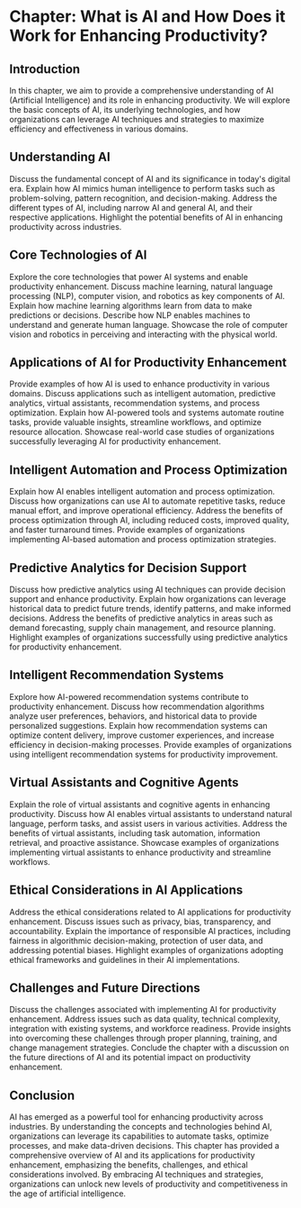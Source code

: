 Chapter: What is AI and How Does it Work for Enhancing Productivity?
====================================================================

Introduction
------------

In this chapter, we aim to provide a comprehensive understanding of AI (Artificial Intelligence) and its role in enhancing productivity. We will explore the basic concepts of AI, its underlying technologies, and how organizations can leverage AI techniques and strategies to maximize efficiency and effectiveness in various domains.

Understanding AI
----------------

Discuss the fundamental concept of AI and its significance in today's digital era. Explain how AI mimics human intelligence to perform tasks such as problem-solving, pattern recognition, and decision-making. Address the different types of AI, including narrow AI and general AI, and their respective applications. Highlight the potential benefits of AI in enhancing productivity across industries.

Core Technologies of AI
-----------------------

Explore the core technologies that power AI systems and enable productivity enhancement. Discuss machine learning, natural language processing (NLP), computer vision, and robotics as key components of AI. Explain how machine learning algorithms learn from data to make predictions or decisions. Describe how NLP enables machines to understand and generate human language. Showcase the role of computer vision and robotics in perceiving and interacting with the physical world.

Applications of AI for Productivity Enhancement
-----------------------------------------------

Provide examples of how AI is used to enhance productivity in various domains. Discuss applications such as intelligent automation, predictive analytics, virtual assistants, recommendation systems, and process optimization. Explain how AI-powered tools and systems automate routine tasks, provide valuable insights, streamline workflows, and optimize resource allocation. Showcase real-world case studies of organizations successfully leveraging AI for productivity enhancement.

Intelligent Automation and Process Optimization
-----------------------------------------------

Explain how AI enables intelligent automation and process optimization. Discuss how organizations can use AI to automate repetitive tasks, reduce manual effort, and improve operational efficiency. Address the benefits of process optimization through AI, including reduced costs, improved quality, and faster turnaround times. Provide examples of organizations implementing AI-based automation and process optimization strategies.

Predictive Analytics for Decision Support
-----------------------------------------

Discuss how predictive analytics using AI techniques can provide decision support and enhance productivity. Explain how organizations can leverage historical data to predict future trends, identify patterns, and make informed decisions. Address the benefits of predictive analytics in areas such as demand forecasting, supply chain management, and resource planning. Highlight examples of organizations successfully using predictive analytics for productivity enhancement.

Intelligent Recommendation Systems
----------------------------------

Explore how AI-powered recommendation systems contribute to productivity enhancement. Discuss how recommendation algorithms analyze user preferences, behaviors, and historical data to provide personalized suggestions. Explain how recommendation systems can optimize content delivery, improve customer experiences, and increase efficiency in decision-making processes. Provide examples of organizations using intelligent recommendation systems for productivity improvement.

Virtual Assistants and Cognitive Agents
---------------------------------------

Explain the role of virtual assistants and cognitive agents in enhancing productivity. Discuss how AI enables virtual assistants to understand natural language, perform tasks, and assist users in various activities. Address the benefits of virtual assistants, including task automation, information retrieval, and proactive assistance. Showcase examples of organizations implementing virtual assistants to enhance productivity and streamline workflows.

Ethical Considerations in AI Applications
-----------------------------------------

Address the ethical considerations related to AI applications for productivity enhancement. Discuss issues such as privacy, bias, transparency, and accountability. Explain the importance of responsible AI practices, including fairness in algorithmic decision-making, protection of user data, and addressing potential biases. Highlight examples of organizations adopting ethical frameworks and guidelines in their AI implementations.

Challenges and Future Directions
--------------------------------

Discuss the challenges associated with implementing AI for productivity enhancement. Address issues such as data quality, technical complexity, integration with existing systems, and workforce readiness. Provide insights into overcoming these challenges through proper planning, training, and change management strategies. Conclude the chapter with a discussion on the future directions of AI and its potential impact on productivity enhancement.

Conclusion
----------

AI has emerged as a powerful tool for enhancing productivity across industries. By understanding the concepts and technologies behind AI, organizations can leverage its capabilities to automate tasks, optimize processes, and make data-driven decisions. This chapter has provided a comprehensive overview of AI and its applications for productivity enhancement, emphasizing the benefits, challenges, and ethical considerations involved. By embracing AI techniques and strategies, organizations can unlock new levels of productivity and competitiveness in the age of artificial intelligence.
